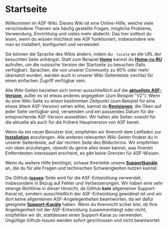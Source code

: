 # Startseite

Willkommen im ASF-Wiki. Dieses Wiki ist eine Online-Hilfe, welche viele verschiedene Themen wie häufig gestellte Fragen, mögliche Probleme, Verwendung, Einrichtung und vieles mehr abdeckt. Das hier solltest du lesen, wenn du wissen möchtest wie ASF funktioniert, insbesondere wie man es installiert, konfiguriert und verwendet.

Sie können die Sprache des Wikis ändern, indem du `-locale` an die URL der besuchten Seite anhängst. Statt zum Beispiel **[Home](https://github.com/JustArchiNET/ArchiSteamFarm/wiki/Home)** kannst du **[Home-ru-RU](https://github.com/JustArchiNET/ArchiSteamFarm/wiki/Home-ru-RU)** aufrufen, um die russische Version der Startseite zu besuchen (falls verfügbar). Sprachen, die von unserer Community zu 90% oder mehr übersetzt wurden, werden auch in unserer Wiki-Seitenleiste (rechts) für einen einfachen Zugriff verfügbar sein.

Alle Wiki-Seiten beziehen sich immer ausschließlich auf die **[aktuellste ASF-Version](https://github.com/JustArchiNET/ArchiSteamFarm/releases)**, außer es ist etwas anderes angegeben (zum Beispiel "V2"). Wenn du eine Wiki-Seite zu einem bestimmten Zeitpunkt (zum Beispiel für eine etwas ältere ASF-Version) sehen willst, kannst du **[Revisionen](https://github.com/JustArchiNET/ArchiSteamFarm/wiki/_history)**, die Oben auf jeder Seite verfügbar sind, verwenden und ein passendes Datum für die entsprechende ASF-Version auswählen. Wir halten alle Seiten sowohl für die aktuelle als auch für die frühere Hauptversion von ASF bereit.

Wenn du ein neuer Benutzer bist, empfehlen wir Ihrenmit dem Leitfaden zur **[Installation](https://github.com/JustArchiNET/ArchiSteamFarm/wiki/Setting-up-de-DE)** anzufangen. Alle anderen relevanten Wiki-Seiten findest du in unserer Seitenleiste, auf der rechten Seite des Bildschirms. Wir empfehlen von oben anzufangen, obwohl du gerne alles lesen kannst, was Ihrenim Entferntesten interessant erscheint, es gibt keine Grenzen für ASF-Wissen.

Wenn du weitere Hilfe benötigst, schaue Ihrenbitte unsere **[Supportkanäle](https://github.com/JustArchiNET/ArchiSteamFarm/blob/main/.github/SUPPORT.md)** an, die du für alle Fragen und technischen Schwierigkeiten nutzen kannst.

Die GitHub-**[issues](https://github.com/JustArchiNET/ArchiSteamFarm/issues)**-Seite wird für die ASF-Entwicklung verwendet, insbesondere in Bezug auf Fehler und Verbesserungen. Wir haben eine sehr strenge Richtlinie in dieser Hinsicht, da GitHub **kein** allgemeiner Support-Kanal ist, sondern ausschließlich der ASF-Entwicklung gewidmet ist und wir dort keine allgemeinen ASF-Angelegenheiten beantworten, da wir dafür geeignete **[ Support-Kanäle](https://github.com/JustArchiNET/ArchiSteamFarm/blob/main/.github/SUPPORT.md)** haben. Wenn du Ihrennicht sicher bist, ob Ihre Angelegenheit mit der ASF-Entwicklung zusammenhängt oder nicht, empfehlen wir dir, stattdessen einen Support-Kanal zu verwenden. Ungültige Github-Issues werden sofort geschlossen und nicht beantwortet.